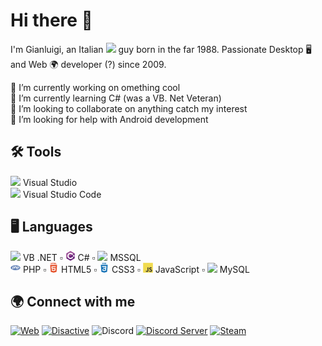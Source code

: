 # Hi there 👋


I'm Gianluigi, an Italian <img src="https://icons.iconarchive.com/icons/custom-icon-design/flat-europe-flag/32/Italy-icon.png" width="13" /> guy born in the far 1988. Passionate Desktop 🖥 and Web 🌍 developer (?) since 2009. 

<div>
  🔭 I’m currently working on omething cool
  <br />
  🌱 I’m currently learning C# (was a VB. Net Veteran)
  <br />
  👯 I’m looking to collaborate on anything catch my interest
  <br />
  🤔 I’m looking for help with Android development
</div>

## 🛠 Tools
<div>
  <img src="https://cdn.jsdelivr.net/gh/devicons/devicon@develop/icons/visualstudio/visualstudio-plain.svg" width="16" /> Visual Studio
  <br />
  <img src="https://cdn.jsdelivr.net/gh/devicons/devicon@develop/icons/vscode/vscode-original.svg" width="16" /> Visual Studio Code
</div>

## 🖥 Languages
<div>
  <img src="https://img1.gratispng.com/20180803/qeo/kisspng-visual-basic-net-c-computer-programming-net-fra-microsoft-azure-selectpdf-com-5b6461828a2386.1784658315333052185658.jpg" width="16" /> VB .NET ▫ <img src="https://raw.githubusercontent.com/devicons/devicon/master/icons/csharp/csharp-original.svg" width="16" /> C# ▫ <img src="https://www.clipartkey.com/mpngs/m/83-833131_microsoft-sql-server-logo-png-microsoft-sql-server.png" width="16" /> MSSQL
</div>
<div>
  <img src="https://raw.githubusercontent.com/devicons/devicon/master/icons/php/php-plain.svg" width="16" /> PHP ▫ <img src="https://raw.githubusercontent.com/devicons/devicon/master/icons/html5/html5-plain-wordmark.svg" width="16" /> HTML5 ▫ <img src="https://raw.githubusercontent.com/devicons/devicon/master/icons/css3/css3-plain-wordmark.svg" width="16" /> CSS3 ▫ <img src="https://raw.githubusercontent.com/devicons/devicon/master/icons/javascript/javascript-original.svg" width="16" /> JavaScript ▫ <img src="http://technotes.marziocarro.com/wp-content/uploads/sites/4/2014/07/mysql-logo.png" width="16" /> MySQL
</div>

## 🌍 Connect with me
[![Web](https://img.shields.io/badge/-Web-990073?style=flat-square&logo=earth&logoColor=white)](https://capozzoli.me)
[![Disactive](https://img.shields.io/badge/-Disactive-ff0000?style=flat-square&logo=briefcase&logoColor=white)](https://disactive.com)
![Discord](https://img.shields.io/badge/-Tyler%234717-7289da?style=flat-square&logo=discord&logoColor=white)
[![Discord Server](https://img.shields.io/badge/-Discord%20Server-7289da?style=flat-square&logo=discord&logoColor=white)](https://discord.gg/wTkcuYwchd)
[![Steam](https://img.shields.io/badge/-Steam-262626?style=flat-square&logo=steam&logoColor=white)](https://steamcommunity.com/profiles/76561198005061122)

<!--
**RallyTuning/RallyTuning** is a ✨ _special_ ✨ repository because its `README.md` (this file) appears on your GitHub profile.
-->
